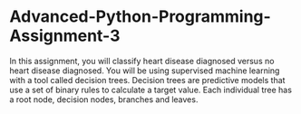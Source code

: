 # Advanced-Python-Programming-Assignment-3
In this assignment, you will classify heart disease diagnosed versus no heart disease diagnosed. You will be using supervised machine learning with a tool called decision trees.  Decision trees are predictive models that use a set of binary rules to calculate a target value.  Each individual tree has a root node, decision nodes, branches and leaves.
